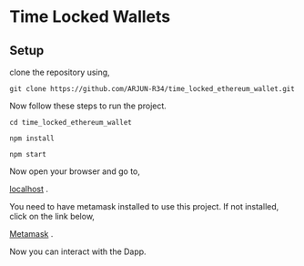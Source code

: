 # Time Locked Wallets

## Setup

clone the repository using,

```git clone https://github.com/ARJUN-R34/time_locked_ethereum_wallet.git```

Now follow these steps to run the project.

```cd time_locked_ethereum_wallet```

```npm install```

```npm start```

Now open your browser and go to,

[localhost](127.0.0.1) .

You need to have metamask installed to use this project. If not installed, click on the link below,

[Metamask](https://metamask.io/) .

Now you can interact with the Dapp.
